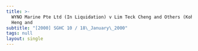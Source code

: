 ```yaml
---
title: >-
  WYNO Marine Pte Ltd (In Liquidation) v Lim Teck Cheng and Others (Koh Chye
  Heng and
subtitle: "[2000] SGHC 10 / 18\_January\_2000"
tags: null
layout: single
---
```


